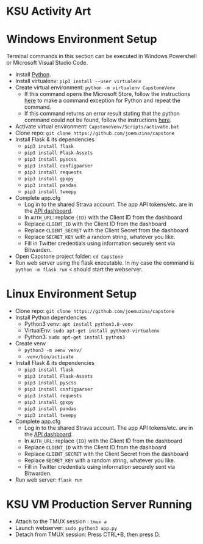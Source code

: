 # KSU Activity Art
 
# Windows Environment Setup
Terminal commands in this section can be executed in Windows Powershell or Microsoft Visual Studio Code.
- Install [Python](https://www.python.org/downloads/).
- Install virtualenv: `pip3 install --user virtualenv`
- Create virtual environment: `python -m virtualenv CapstoneVenv`
  - If this command opens the Microsoft Store, follow the instructions [here](https://stackoverflow.com/a/58773979) to make a command exception for Python and repeat the command.
  - If this command returns an error result stating that the python command could not be found, follow the instructions [here](https://www.geeksforgeeks.org/how-to-add-python-to-windows-path/).
- Activate virtual environment: `CapstoneVenv/Scripts/activate.bat`
- Clone repo: `git clone https://github.com/joemuzina/capstone`
- Install Flask & its dependencies
  - `pip3 install flask`
  - `pip3 install Flask-Assets`
  - `pip3 install pyscss`
  - `pip3 install configparser`
  - `pip3 install requests`
  - `pip3 install gpxpy`
  - `pip3 install pandas`
  - `pip3 install tweepy`
- Complete app.cfg
  - Log in to the shared Strava account. The app API tokens/etc. are in the [API dashboard](https://www.strava.com/settings/api).
  - In `AUTH_URL`: replace `{ID}` with the Client ID from the dashboard
  - Replace `CLIENT_ID` with the Client ID from the dashboard
  - Replace `CLIENT_SECRET` with the Client Secret from the dashboard
  - Replace `SECRET_KEY` with a random string, whatever you like. 
  - Fill in Twitter credentials using information securely sent via Bitwarden.
- Open Capstone project folder: `cd Capstone`
- Run web server using the flask executable. In my case the command is `python -m flask run` < should start the webserver.
 
# Linux Environment Setup
- Clone repo: `git clone https://github.com/joemuzina/capstone`
- Install Python dependencies
  - Python3 venv: `apt install python3.8-venv`
  - VirtualEnv: `sudo apt-get install python3-virtualenv`
  - Python3: `sudo apt-get install python3`
- Create venv
  - `python3 -m venv venv/`
  - `.venv/bin/activate`
- Install Flask & its dependencies
  - `pip3 install flask`
  - `pip3 install Flask-Assets`
  - `pip3 install pyscss`
  - `pip3 install configparser`
  - `pip3 install requests`
  - `pip3 install gpxpy`
  - `pip3 install pandas`
  - `pip3 install tweepy`
- Complete app.cfg
  - Log in to the shared Strava account. The app API tokens/etc. are in the [API dashboard](https://www.strava.com/settings/api).
  - In `AUTH_URL`: replace `{ID}` with the Client ID from the dashboard
  - Replace `CLIENT_ID` with the Client ID from the dashboard
  - Replace `CLIENT_SECRET` with the Client Secret from the dashboard
  - Replace `SECRET_KEY` with a random string, whatever you like. 
  - Fill in Twitter credentials using information securely sent via Bitwarden.
- Run web server: `flask run`

# KSU VM Production Server Running
- Attach to the TMUX session : `tmux a`
- Launch webserver: `sudo python3 app.py`
- Detach from TMUX session: Press CTRL+B, then press D.
